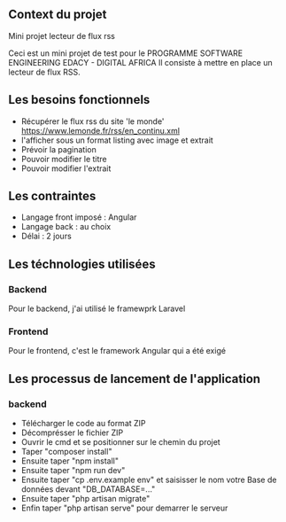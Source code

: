 ## Context du projet
Mini projet lecteur de flux rss

Ceci est un mini projet de test pour le PROGRAMME SOFTWARE ENGINEERING EDACY - DIGITAL AFRICA
Il consiste à mettre en place un lecteur de flux RSS.

## Les besoins fonctionnels
* Récupérer le flux rss du site 'le monde' https://www.lemonde.fr/rss/en_continu.xml
* l'afficher sous un format listing avec image et extrait
* Prévoir la pagination
* Pouvoir modifier le titre
* Pouvoir modifier l'extrait

## Les contraintes
* Langage front imposé : Angular
* Langage back : au choix
* Délai : 2 jours

## Les téchnologies utilisées
### Backend
Pour le backend, j'ai utilisé le framewprk Laravel

### Frontend
Pour le frontend, c'est le framework Angular qui a été exigé

## Les processus de lancement de l'application
### backend
* Télécharger le code au format ZIP
* Décomprésser le fichier ZIP
* Ouvrir le cmd et se positionner sur le chemin du projet
* Taper "composer install"
* Ensuite taper "npm install"
* Ensuite taper "npm run dev"
* Ensuite taper "cp .env.example env" et saisisser le nom votre Base de données devant "DB_DATABASE=..."
* Ensuite taper "php artisan migrate"
* Enfin taper "php artisan serve" pour demarrer le serveur
